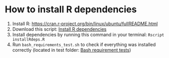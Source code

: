 # How to install R dependencies

1. Install R: https://cran.r-project.org/bin/linux/ubuntu/fullREADME.html
2. Download this script: <a href="../installRdeps.R" download>Install R dependencies</a>
3. Install dependencies by running this command in your terminal: ```Rscript installRdeps.R```
4. Run `bash_requirements_test.sh` to check if everything was installed correctly (located in test folder: 
[Bash requirement tests](https://github.com/bedbase/bedboss/blob/68910f5142a95d92c27ef53eafb9c35599af2fbd/test/bash_requirements_test.sh))
